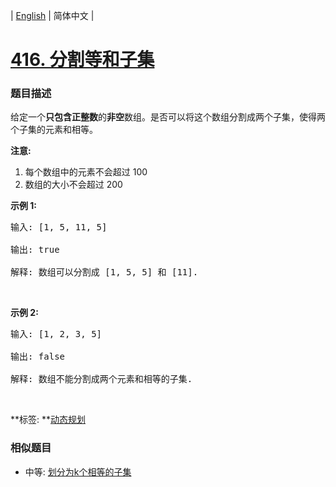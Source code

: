 | [English](README_EN.md) | 简体中文 |

# [416. 分割等和子集](https://leetcode-cn.com/problems/partition-equal-subset-sum)
 ### 题目描述
<p>给定一个<strong>只包含正整数</strong>的<strong>非空</strong>数组。是否可以将这个数组分割成两个子集，使得两个子集的元素和相等。</p>

<p><strong>注意:</strong></p>

<ol>
	<li>每个数组中的元素不会超过 100</li>
	<li>数组的大小不会超过 200</li>
</ol>

<p><strong>示例 1:</strong></p>

<pre>输入: [1, 5, 11, 5]

输出: true

解释: 数组可以分割成 [1, 5, 5] 和 [11].
</pre>

<p>&nbsp;</p>

<p><strong>示例&nbsp;2:</strong></p>

<pre>输入: [1, 2, 3, 5]

输出: false

解释: 数组不能分割成两个元素和相等的子集.
</pre>

<p>&nbsp;</p>

**标签:	**[动态规划](https://leetcode-cn.com/tag/dynamic-programming) 
 ### 相似题目
- 中等:	[划分为k个相等的子集](https://leetcode-cn.com/problems/partition-to-k-equal-sum-subsets) 
